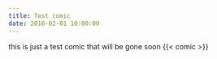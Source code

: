 ```yaml
---
title: Test comic
date: 2016-02-01 10:00:00
---
```


this is just a test comic that will be gone soon
{{< comic >}}